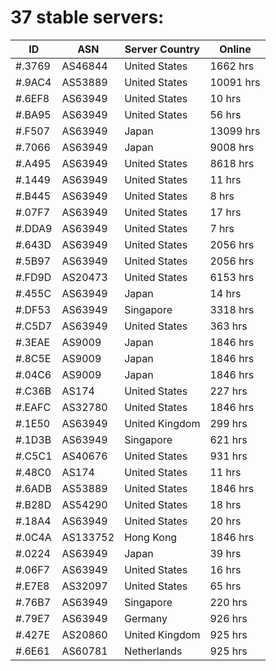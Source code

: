 # 37 stable servers:

| ID | ASN | Server Country | Online |
| ------ | ------ | ------ | ------ |
| #.3769 | AS46844 | United States | 1662 hrs |
| #.9AC4 | AS53889 | United States | 10091 hrs |
| #.6EF8 | AS63949 | United States | 10 hrs |
| #.BA95 | AS63949 | United States | 56 hrs |
| #.F507 | AS63949 | Japan | 13099 hrs |
| #.7066 | AS63949 | Japan | 9008 hrs |
| #.A495 | AS63949 | United States | 8618 hrs |
| #.1449 | AS63949 | United States | 11 hrs |
| #.B445 | AS63949 | United States | 8 hrs |
| #.07F7 | AS63949 | United States | 17 hrs |
| #.DDA9 | AS63949 | United States | 7 hrs |
| #.643D | AS63949 | United States | 2056 hrs |
| #.5B97 | AS63949 | United States | 2056 hrs |
| #.FD9D | AS20473 | United States | 6153 hrs |
| #.455C | AS63949 | Japan | 14 hrs |
| #.DF53 | AS63949 | Singapore | 3318 hrs |
| #.C5D7 | AS63949 | United States | 363 hrs |
| #.3EAE | AS9009 | Japan | 1846 hrs |
| #.8C5E | AS9009 | Japan | 1846 hrs |
| #.04C6 | AS9009 | Japan | 1846 hrs |
| #.C36B | AS174 | United States | 227 hrs |
| #.EAFC | AS32780 | United States | 1846 hrs |
| #.1E50 | AS63949 | United Kingdom | 299 hrs |
| #.1D3B | AS63949 | Singapore | 621 hrs |
| #.C5C1 | AS40676 | United States | 931 hrs |
| #.48C0 | AS174 | United States | 11 hrs |
| #.6ADB | AS53889 | United States | 1846 hrs |
| #.B28D | AS54290 | United States | 18 hrs |
| #.18A4 | AS63949 | United States | 20 hrs |
| #.0C4A | AS133752 | Hong Kong | 1846 hrs |
| #.0224 | AS63949 | Japan | 39 hrs |
| #.06F7 | AS63949 | United States | 16 hrs |
| #.E7E8 | AS32097 | United States | 65 hrs |
| #.76B7 | AS63949 | Singapore | 220 hrs |
| #.79E7 | AS63949 | Germany | 926 hrs |
| #.427E | AS20860 | United Kingdom | 925 hrs |
| #.6E61 | AS60781 | Netherlands | 925 hrs |

